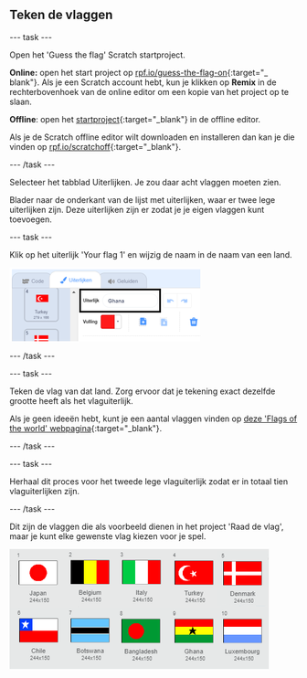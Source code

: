 ## Teken de vlaggen

\--- task \---

Open het 'Guess the flag' Scratch startproject.

**Online:** open het start project op [rpf.io/guess-the-flag-on](http://rpf.io/guess-the-flag-on){:target="_ blank"}. Als je een Scratch account hebt, kun je klikken op **Remix** in de rechterbovenhoek van de online editor om een kopie van het project op te slaan.

**Offline**: open het [startproject](http://rpf.io/p/en/guess-the-flag-go){:target="_blank"} in de offline editor.

Als je de Scratch offline editor wilt downloaden en installeren dan kan je die vinden op [rpf.io/scratchoff](http://rpf.io/scratchoff){:target="_blank"}.

\--- /task \---

Selecteer het tabblad Uiterlijken. Je zou daar acht vlaggen moeten zien.

Blader naar de onderkant van de lijst met uiterlijken, waar er twee lege uiterlijken zijn. Deze uiterlijken zijn er zodat je je eigen vlaggen kunt toevoegen.

\--- task \---

Klik op het uiterlijk 'Your flag 1' en wijzig de naam in de naam van een land.

![Hernoem uiterlijk](images/rename-costume.png)

\--- /task \---

\--- task \---

Teken de vlag van dat land. Zorg ervoor dat je tekening exact dezelfde grootte heeft als het vlaguiterlijk.

Als je geen ideeën hebt, kunt je een aantal vlaggen vinden op [deze 'Flags of the world' webpagina](https://www.countries-ofthe-world.com/flags-of-the-world.html){:target="_blank"}.

\--- /task \---

\--- task \---

Herhaal dit proces voor het tweede lege vlaguiterlijk zodat er in totaal tien vlaguiterlijken zijn.

\--- /task \---

Dit zijn de vlaggen die als voorbeeld dienen in het project 'Raad de vlag', maar je kunt elke gewenste vlag kiezen voor je spel.

![Alle vlaguiterlijken](images/all-costumes.png)